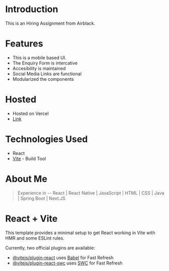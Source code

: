 # Introduction

This is an Hiring Assignment from Airblack.

# Features

- This is a mobile based UI.
- The Enquiry Form is intercative
- Accesibility is maintained
- Social Media Links are functional
- Modularized the components

# Hosted

- Hosted on Vercel
- [Link](https://airblackbeautyclub-jarvis3000s-projects.vercel.app/)

# Technologies Used

- React
- [Vite](https://vitejs.dev/) - Build Tool

# About Me

> Experience in -- React | React Native | JavaScript | HTML | CSS | Java | Spring Boot | Next.JS

# React + Vite

This template provides a minimal setup to get React working in Vite with HMR and some ESLint rules.

Currently, two official plugins are available:

- [@vitejs/plugin-react](https://github.com/vitejs/vite-plugin-react/blob/main/packages/plugin-react/README.md) uses [Babel](https://babeljs.io/) for Fast Refresh
- [@vitejs/plugin-react-swc](https://github.com/vitejs/vite-plugin-react-swc) uses [SWC](https://swc.rs/) for Fast Refresh

